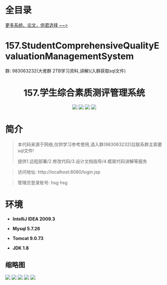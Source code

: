 # 全目录

[更多系统、论文，供君选择 ~~>](https://www.yuque.com/wisebit/blog)

# 157.StudentComprehensiveQualityEvaluationManagementSystem

<p>群: 983063232(大佬群 2TB学习资料,讲解)(入群获取sql文件)</p>

<p><h1 align="center">157.学生综合素质测评管理系统</h1></p>


<p align="center">
	<img src="https://img.shields.io/badge/jdk-1.8-orange.svg"/>
    <img src="https://img.shields.io/badge/spring-5.x-lightgrey.svg"/>
    <img src="https://img.shields.io/badge/springmvc-3.x-blue.svg"/>
    <img src="https://img.shields.io/badge/mybatis-5.x-yellow.svg"/>
</p>

# 简介


> 本代码来源于网络,仅供学习参考使用,请入群(983063232)后联系群主索要sql文件!
>
> 提供1.远程部署/2.修改代码/3.设计文档指导/4.框架代码讲解等服务

>访问地址: http://localhost:8080/login.jsp

>管理员登录账号: hsg  hsg



# 环境

- <b>IntelliJ IDEA 2009.3</b>

- <b>Mysql 5.7.26</b>

- <b>Tomcat 9.0.73</b>

- <b>JDK 1.8</b>




## 缩略图


![](https://bitwise.oss-cn-heyuan.aliyuncs.com/2024/9/10/49baa651-cf08-4c64-b799-6ba0c55f6212.png)
![](https://bitwise.oss-cn-heyuan.aliyuncs.com/2024/9/10/3bee39db-457e-4a37-8260-73795f13449f.png)
![](https://bitwise.oss-cn-heyuan.aliyuncs.com/2024/9/10/4c97979f-5f57-402e-a833-c2dbda1c1130.png)
![](https://bitwise.oss-cn-heyuan.aliyuncs.com/2024/9/10/0dea475d-9263-43e1-86fb-ed20d423520c.png)
![](https://bitwise.oss-cn-heyuan.aliyuncs.com/2024/9/10/287e0476-5815-4cac-bbe2-22956090cb47.png)





